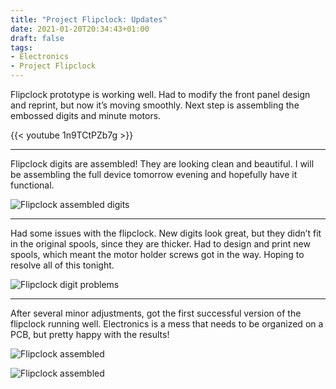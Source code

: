 ```yaml
---
title: "Project Flipclock: Updates"
date: 2021-01-20T20:34:43+01:00
draft: false
tags:
- Electronics
- Project Flipclock
---
```

Flipclock prototype is working well. Had to modify the front panel design and reprint, but now it’s moving smoothly. Next step is assembling the embossed digits and minute motors. 

{{< youtube 1n9TCtPZb7g >}}

* * *

Flipclock digits are assembled! They are looking clean and beautiful. I will be assembling the full device tomorrow evening and hopefully have it functional. 

![Flipclock assembled digits](/content/project-flipclock/digits.jpg)

* * *

Had some issues with the flipclock. New digits look great, but they didn’t fit in the original spools, since they are thicker. Had to design and print new spools, which meant the motor holder screws got in the way. Hoping to resolve all of this tonight. 

![Flipclock digit problems](/content/project-flipclock/digits-problem.jpg)

* * *

After several minor adjustments, got the first successful version of the flipclock running well. Electronics is a mess that needs to be organized on a PCB, but pretty happy with the results!

![Flipclock assembled](/content/project-flipclock/final1.jpg)

![Flipclock assembled](/content/project-flipclock/final2.jpg)